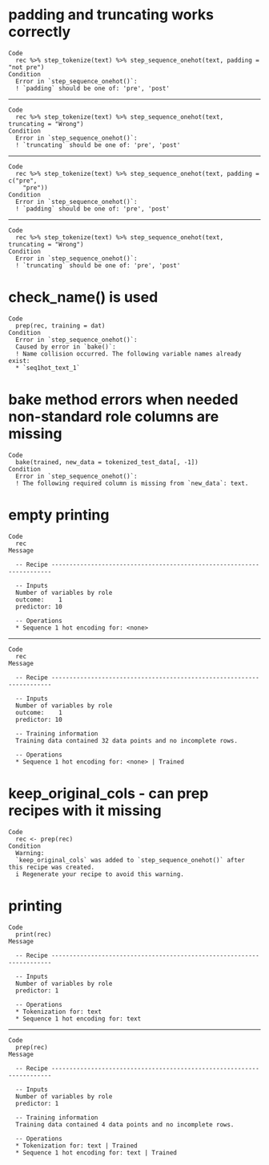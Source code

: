 # padding and truncating works correctly

    Code
      rec %>% step_tokenize(text) %>% step_sequence_onehot(text, padding = "not pre")
    Condition
      Error in `step_sequence_onehot()`:
      ! `padding` should be one of: 'pre', 'post'

---

    Code
      rec %>% step_tokenize(text) %>% step_sequence_onehot(text, truncating = "Wrong")
    Condition
      Error in `step_sequence_onehot()`:
      ! `truncating` should be one of: 'pre', 'post'

---

    Code
      rec %>% step_tokenize(text) %>% step_sequence_onehot(text, padding = c("pre",
        "pre"))
    Condition
      Error in `step_sequence_onehot()`:
      ! `padding` should be one of: 'pre', 'post'

---

    Code
      rec %>% step_tokenize(text) %>% step_sequence_onehot(text, truncating = "Wrong")
    Condition
      Error in `step_sequence_onehot()`:
      ! `truncating` should be one of: 'pre', 'post'

# check_name() is used

    Code
      prep(rec, training = dat)
    Condition
      Error in `step_sequence_onehot()`:
      Caused by error in `bake()`:
      ! Name collision occurred. The following variable names already exist:
      * `seq1hot_text_1`

# bake method errors when needed non-standard role columns are missing

    Code
      bake(trained, new_data = tokenized_test_data[, -1])
    Condition
      Error in `step_sequence_onehot()`:
      ! The following required column is missing from `new_data`: text.

# empty printing

    Code
      rec
    Message
      
      -- Recipe ----------------------------------------------------------------------
      
      -- Inputs 
      Number of variables by role
      outcome:    1
      predictor: 10
      
      -- Operations 
      * Sequence 1 hot encoding for: <none>

---

    Code
      rec
    Message
      
      -- Recipe ----------------------------------------------------------------------
      
      -- Inputs 
      Number of variables by role
      outcome:    1
      predictor: 10
      
      -- Training information 
      Training data contained 32 data points and no incomplete rows.
      
      -- Operations 
      * Sequence 1 hot encoding for: <none> | Trained

# keep_original_cols - can prep recipes with it missing

    Code
      rec <- prep(rec)
    Condition
      Warning:
      `keep_original_cols` was added to `step_sequence_onehot()` after this recipe was created.
      i Regenerate your recipe to avoid this warning.

# printing

    Code
      print(rec)
    Message
      
      -- Recipe ----------------------------------------------------------------------
      
      -- Inputs 
      Number of variables by role
      predictor: 1
      
      -- Operations 
      * Tokenization for: text
      * Sequence 1 hot encoding for: text

---

    Code
      prep(rec)
    Message
      
      -- Recipe ----------------------------------------------------------------------
      
      -- Inputs 
      Number of variables by role
      predictor: 1
      
      -- Training information 
      Training data contained 4 data points and no incomplete rows.
      
      -- Operations 
      * Tokenization for: text | Trained
      * Sequence 1 hot encoding for: text | Trained

